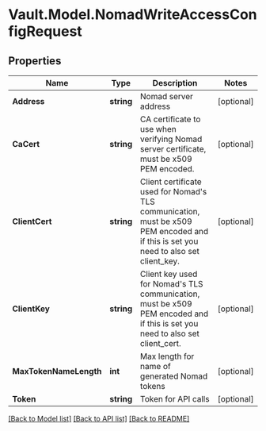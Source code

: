 # Vault.Model.NomadWriteAccessConfigRequest

## Properties

Name | Type | Description | Notes
------------ | ------------- | ------------- | -------------
**Address** | **string** | Nomad server address | [optional] 
**CaCert** | **string** | CA certificate to use when verifying Nomad server certificate, must be x509 PEM encoded. | [optional] 
**ClientCert** | **string** | Client certificate used for Nomad&#x27;s TLS communication, must be x509 PEM encoded and if this is set you need to also set client_key. | [optional] 
**ClientKey** | **string** | Client key used for Nomad&#x27;s TLS communication, must be x509 PEM encoded and if this is set you need to also set client_cert. | [optional] 
**MaxTokenNameLength** | **int** | Max length for name of generated Nomad tokens | [optional] 
**Token** | **string** | Token for API calls | [optional] 

[[Back to Model list]](../README.md#documentation-for-models) [[Back to API list]](../README.md#documentation-for-api-endpoints) [[Back to README]](../README.md)

